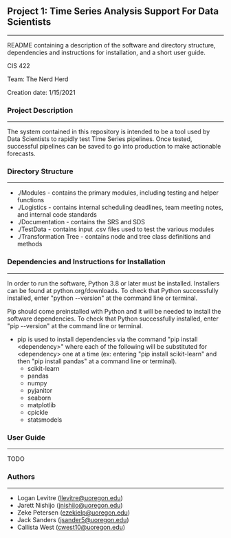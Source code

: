 ## Project 1: Time Series Analysis Support For Data Scientists
---------------------------------------------------------------
README containing a description of the software and directory structure,
dependencies and instructions for installation, and a short user guide.

CIS 422

Team: The Nerd Herd

Creation date: 1/15/2021


### Project Description
-----------------------
The system contained in this repository is intended to be a tool used by Data
Scientists to rapidly test Time Series pipelines. Once tested, successful
pipelines can be saved to go into production to make actionable forecasts.


### Directory Structure
-----------------------
* ./Modules - contains the primary modules, including testing and helper functions
* ./Logistics - contains internal scheduling deadlines, team meeting notes,
and internal code standards
* ./Documentation - contains the SRS and SDS
* ./TestData - contains input .csv files used to test the various modules
* ./Transformation Tree - contains node and tree class definitions and methods


### Dependencies and Instructions for Installation
--------------------------------------------------
In order to run the software, Python 3.8 or later must be installed. Installers
can be found at python.org/downloads. To check that Python successfully installed,
enter "python --version" at the command line or terminal.

Pip should come preinstalled with Python and it will be needed to install the
software dependencies. To check that Python successfully installed,
enter "pip --version" at the command line or terminal.

* pip is used to install dependencies via the command "pip install \<dependency\>"
where each of the following will be substituted for \<dependency\> one at a time
(ex: entering "pip install scikit-learn" and then "pip install pandas" at a command line or
terminal).
    * scikit-learn
    * pandas
    * numpy
    * pyjanitor
    * seaborn
    * matplotlib
    * cpickle
    * statsmodels

### User Guide
--------------
TODO


### Authors
-----------
* Logan Levitre (llevitre@uoregon.edu)
* Jarett Nishijo (jnishijo@uoregon.edu)
* Zeke Petersen (ezekielp@uoregon.edu)
* Jack Sanders  (jsander5@uoregon.edu)
* Callista West (cwest10@uoregon.edu)
